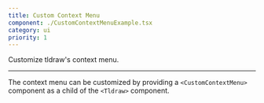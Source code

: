 ```yaml
---
title: Custom Context Menu
component: ./CustomContextMenuExample.tsx
category: ui
priority: 1
---
```


Customize tldraw's context menu.

---

The context menu can be customized by providing a `<CustomContextMenu>` component as a child of the `<Tldraw>` component.
